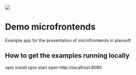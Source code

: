 
![](https://raw.githubusercontent.com/KernelPanic92/demo-microfrontends/master/images/bricks.jpeg?raw=true)

# Demo microfrontends

Example app for the presentation of microfrontends in plansoft

## How to get the examples running locally

npm install
npm start
open http://localhost:8080
